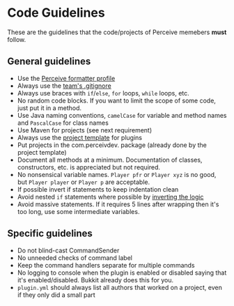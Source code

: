 # Code Guidelines
These are the guidelines that the code/projects of Perceive memebers **must** follow.

## General guidelines
- Use the [Perceive formatter profile](https://github.com/PerceiveDev/PerceiveResources/blob/master/templates/PerceiveDev-FormatterProfile.xml)
- Always use the [team's .gitignore](https://github.com/PerceiveDev/PerceiveResources/blob/master/templates/gitignore)
- Always use braces with `if`/`else`, `for` loops, `while` loops, etc.
- No random code blocks. If you want to limit the scope of some code, just put it in a method.
- Use Java naming conventions, `camelCase` for variable and method names and `PascalCase` for class names
- Use Maven for projects (see next requirement)
- Always use the [project template](https://www.github.com/PerceiveDev/PerceivePluginArchetype) for plugins
- Put projects in the com.perceivdev.<project> package (already done by the project template)
- Document all methods at a minimum. Documentation of classes, constructors, etc. is appreciated but not required.
- No nonsensical variable names. `Player pfr` or `Player xyz` is no good, but `Player player` or `Player p` are acceptable.
- If possible invert if statements to keep indentation clean
- Avoid nested `if` statements where possible by [inverting the logic](./viewer.html?f=invert-if)
- Avoid massive statements. If it requires 5 lines after wrapping then it's too long, use some intermediate variables.

## Specific guidelines
- Do not blind-cast CommandSender
- No unneeded checks of command label
- Keep the command handlers separate for multiple commands
- No logging to console when the plugin is enabled or disabled saying that it's enabled/disabled. Bukkit already does this for you.
- `plugin.yml` should always list all authors that worked on a project, even if they only did a small part
